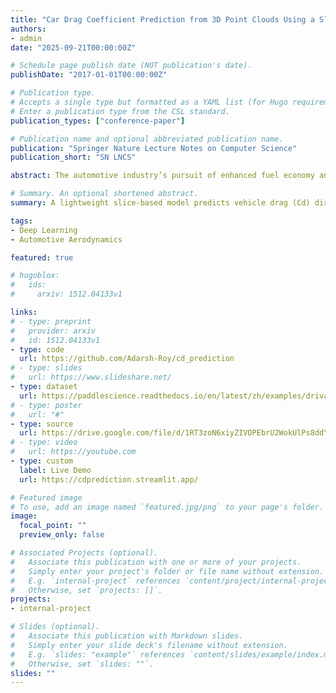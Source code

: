 ```yaml
---
title: "Car Drag Coefficient Prediction from 3D Point Clouds Using a Slice-Based Surrogate Model"
authors:
- admin
date: "2025-09-21T00:00:00Z"

# Schedule page publish date (NOT publication's date).
publishDate: "2017-01-01T00:00:00Z"

# Publication type.
# Accepts a single type but formatted as a YAML list (for Hugo requirements).
# Enter a publication type from the CSL standard.
publication_types: ["conference-paper"]

# Publication name and optional abbreviated publication name.
publication: "Springer Nature Lecture Notes on Computer Science"
publication_short: "SN LNCS"

abstract: The automotive industry’s pursuit of enhanced fuel economy and performance necessitates efficient aerodynamic design. However, traditional evaluation methods such as computational fluid dynamics(CFD) and wind tunnel testing are resource intensive, hindering rapid iteration in the early design stages. Machine learning-based surrogate models offer a promising alternative, yet many existing approaches suffer from high computational complexity, limited interpretability, or insufficient accuracy for detailed geometric inputs. This paper introduces a novel lightweight surrogate model for the prediction of the aerodynamic drag coefficient (Cd) based on a sequential slice-wise processing of the geometry of the 3D vehicle. Inspired by medical imaging, 3D point clouds of vehicles are decomposed into an ordered sequence of 2D cross-sectional slices along the stream-wise axis. Each slice is encoded by a lightweight PointNet2D module,and the sequence of slice embeddings is processed by a bidirectional LSTM to capture longitudinal geometric evolution. The model, trained and evaluated on the DrivAerNet++ dataset, achieves a high coefficient of determination (R2 > 0.9528) and a low mean absolute error (MAE ≈ 6.046 × 10−3) in Cd prediction. With an inference time of approximately 0.025 seconds per sample on a consumer-grade GPU, our approach provides fast, accurate, and interpretable aerody- namic feedback, facilitating more agile and informed automotive design exploration.

# Summary. An optional shortened abstract.
summary: A lightweight slice-based model predicts vehicle drag (Cd) directly from 3D point clouds with high accuracy and fast inference.

tags:
- Deep Learning
- Automotive Aerodynamics

featured: true

# hugoblox:
#   ids:
#     arxiv: 1512.04133v1

links:
# - type: preprint
#   provider: arxiv
#   id: 1512.04133v1
- type: code
  url: https://github.com/Adarsh-Roy/cd_prediction
# - type: slides
#   url: https://www.slideshare.net/
- type: dataset
  url: https://paddlescience.readthedocs.io/en/latest/zh/examples/drivaernetplusplus/
# - type: poster
#   url: "#"
- type: source
  url: https://drive.google.com/file/d/1RT3zoN6xiyZIVDPEbrU2WokUlPs8ddYc/view?usp=sharing
# - type: video
#   url: https://youtube.com
- type: custom
  label: Live Demo
  url: https://cdprediction.streamlit.app/

# Featured image
# To use, add an image named `featured.jpg/png` to your page's folder. 
image:
  focal_point: ""
  preview_only: false

# Associated Projects (optional).
#   Associate this publication with one or more of your projects.
#   Simply enter your project's folder or file name without extension.
#   E.g. `internal-project` references `content/project/internal-project/index.md`.
#   Otherwise, set `projects: []`.
projects:
- internal-project

# Slides (optional).
#   Associate this publication with Markdown slides.
#   Simply enter your slide deck's filename without extension.
#   E.g. `slides: "example"` references `content/slides/example/index.md`.
#   Otherwise, set `slides: ""`.
slides: ""
---
```

